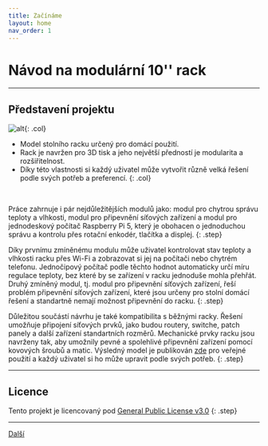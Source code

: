 ```yaml
---
title: Začínáme
layout: home
nav_order: 1
---
```


# Návod na modulární 10'' rack

---

## **Představení projektu**

![alt](/images/P1470473.JPG){: .col}
- Model stolního racku určený pro domácí použití.
- Rack je navržen pro 3D tisk a jeho největší předností je modularita a rozšiřitelnost.
- Díky této vlastnosti si každý uživatel může vytvořit různě velká řešení podle svých potřeb a preferencí.
{: .col}
<br style="clear: left;" />

Práce zahrnuje i pár nejdůležitějších modulů jako: modul pro chytrou správu teploty a vlhkosti, modul pro připevnění síťových zařízení a modul pro jednodeskový počítač Raspberry Pi 5, který je obohacen o jednoduchou správu a kontrolu přes rotační enkodér, tlačítka a displej.
{: .step}

Díky prvnímu zmíněnému modulu může uživatel kontrolovat stav teploty a vlhkosti racku přes Wi-Fi a zobrazovat si jej na počítači nebo chytrém telefonu. Jednočipový počítač podle těchto hodnot automaticky určí míru regulace teploty, bez které by se zařízení v racku jednoduše mohla přehřát. Druhý zmíněný modul, tj. modul pro připevnění síťových zařízení, řeší problém připevnění síťových zařízení, které jsou určeny pro stolní domácí řešení a standartně nemají možnost připevnění do racku.
{: .step}

Důležitou součástí návrhu je také kompatibilita s běžnými racky. Řešení umožňuje připojení síťových prvků, jako budou routery, switche, patch panely a další zařízení standartních rozměrů. Mechanické prvky racku jsou navrženy tak, aby umožnily pevné a spolehlivé připevnění zařízení pomocí kovových šroubů a matic. Výsledný model je publikován [zde](https://www.printables.com/model/1246254-desktop-10-rack) pro veřejné použití a každý uživatel si ho může upravit podle svých potřeb.
{: .step}

---

## **Licence**
Tento projekt je licencovaný pod [General Public License v3.0](https://www.gnu.org/licenses/gpl-3.0.html)
{: .step}

---

[Další](/docs/zaciname/doporucene-nastaveni-tisku)
